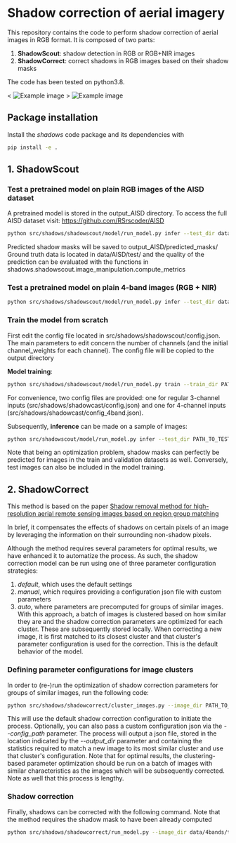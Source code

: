 # Shadow correction of aerial imagery
This repository contains the code to perform shadow correction of aerial images in RGB format. It is composed of two parts:
1. **ShadowScout**: shadow detection in RGB or RGB+NIR images
2. **ShadowCorrect**: correct shadows in RGB images based on their shadow masks

The code has been tested on python3.8.

< ![Example image](https://raw.githubusercontent.com/elucidatalab/starterkits/shadows/main/media/example.png) >
![Example image](./main/media/example.png)

## Package installation
Install the *shadows* code package and its dependencies with 

```bash
pip install -e .
```

## 1. ShadowScout

### Test a pretrained model on plain RGB images of the AISD dataset

A pretrained model is stored in the output_AISD directory. To access the full AISD dataset visit:
https://github.com/RSrscoder/AISD

```bash
python src/shadows/shadowscout/model/run_model.py infer --test_dir data/AISD/test/shadow/ --save_dir output_AISD/shadow_masks --config_path output_AISD/shadow_masks/config.json --model_path output_AISD/best_epoch_checkpoint.pt
```
Predicted shadow masks will be saved to output_AISD/predicted_masks/
Ground truth data is located in data/AISD/test/ and the quality of the prediction can be 
evaluated with the functions in shadows.shadowscout.image_manipulation.compute_metrics


### Test a pretrained model on plain 4-band images (RGB + NIR)
```bash
python src/shadows/shadowscout/model/run_model.py infer --test_dir data/4bands/test/ --save_dir output_4bands/shadow_masks --model_path output_4bands/shadow_masks/best_epoch_checkpoint.pt  --config_path output_4band/shadow_masks/config_4band.json
```


### Train the model from scratch
First edit the config file located in src/shadows/shadowscout/config.json. The main parameters to 
edit concern the number of channels (and the initial channel_weights for each channel). The config 
file will be copied to the output directory

**Model training**:
```bash
python src/shadows/shadowscout/model/run_model.py train --train_dir PATH_TO_TRAIN_IMAGES_FOLDER --validate_dir PATH_TO_VALIDATE_IMAGES_FOLDER --save_dir PATH_TO_OUTPUT_DIRECTORY --config_path PATH_TO_CONFIG_FILE
```

For convenience, two config files are provided: one for regular 3-channel inputs (src/shadows/shadowcast/config.json) and one for 4-channel inputs (src/shadows/shadowcast/config_4band.json).

Subsequently, **inference** can be made on a sample of images:
```bash
python src/shadowscout/model/run_model.py infer --test_dir PATH_TO_TEST_IMAGES_FOLDER --save_dir PATH_TO_OUTPUT_DIRECTORY --model_path PATH_TO_MODEL --config_path PATH_TO_CONFIG_FILE
```

Note that being an optimization problem, shadow masks can perfectly be predicted for images in the train and validation datasets as well. Conversely, test images can also be included in the model training.

## 2. ShadowCorrect
This method is based on the paper [Shadow removal method for high-resolution aerial remote sensing images based on region group matching](https://www.sciencedirect.com/science/article/abs/pii/S0957417424016063)

In brief, it compensates the effects of shadows on certain pixels of an image by leveraging the information on their surrounding non-shadow pixels.

Although the method requires several parameters for optimal results, we have enhanced it to automatize the process. As such, the shadow correction model can be run using one of three parameter configuration strategies:
1. *default*, which uses the default settings
2. *manual*, which requires providing a configuration json file with custom parameters
3. *auto*, where parameters are precomputed for groups of similar images. With this approach, a batch of images is clustered based on how similar they are and the shadow correction parameters are optimized for each cluster. These are subsequently stored locally. When correcting a new image, it is first matched to its closest cluster and that cluster's parameter configuration is used for the correction. This is the default behavior of the model.

### Defining parameter configurations for image clusters
In order to (re-)run the  optimization of shadow correction parameters for groups of similar images, run the following code:

```bash
python src/shadows/shadowcorrect/cluster_images.py --image_dir PATH_TO_TRAIN_IMAGES --shadow_mask_dir PATH_TO_COMPUTED_SHADOW_MASKS --output_dir output_4bands/shadow_corrected/
```

This will use the default shadow correction configuration to initiate the process. Optionally, you can also pass a custom configuration json via the *--config_path* parameter. 
The process will output a json file, stored in the location indicated by the *--output_dir* parameter and containing the statistics required to match a new image to its most similar cluster and use that cluster's configuration. Note that for optimal results, the clustering-based parameter optimization should be run on a batch of images with similar characteristics as the images which will be subsequently corrected. Note as well that this process is lengthy.

### Shadow correction
Finally, shadows can be corrected with the following command. Note that the method requires the shadow mask to have been already computed

```bash
python src/shadows/shadowcorrect/run_model.py --image_dir data/4bands/test/ --shadow_mask_dir output_4bands/shadow_masks/predicted_masks/ --output_dir output_4bands/shadow_corrected/ --clustering_parameter_optimization_fpath src/shadows/shadowcorrect/optimized_cluster_parameters.json
```
